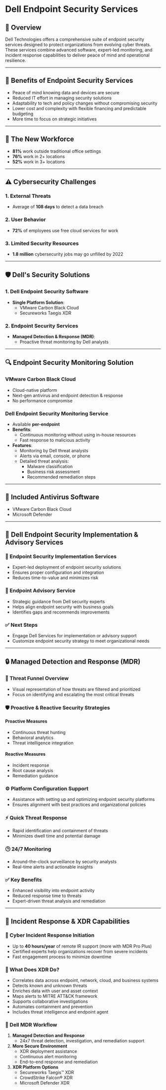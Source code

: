 
# Dell Endpoint Security Services

## 🧩 Overview

Dell Technologies offers a comprehensive suite of endpoint security services designed to protect organizations from evolving cyber threats. These services combine advanced software, expert-led monitoring, and incident response capabilities to deliver peace of mind and operational resilience.

---

## 📌 Benefits of Endpoint Security Services
- Peace of mind knowing data and devices are secure
- Reduced IT effort in managing security solutions
- Adaptability to tech and policy changes without compromising security
- Lower cost and complexity with flexible financing and predictable budgeting
- More time to focus on strategic initiatives

---

## 👥 The New Workforce
- **81%** work outside traditional office settings
- **76%** work in 2+ locations
- **52%** work in 3+ locations

---

## ⚠️ Cybersecurity Challenges
### 1. External Threats
- Average of **108 days** to detect a data breach

### 2. User Behavior
- **72%** of employees use free cloud services for work

### 3. Limited Security Resources
- **1.8 million** cybersecurity jobs may go unfilled by 2022

---

## 🛡️ Dell's Security Solutions

### 1. Dell Endpoint Security Software
- **Single Platform Solution**:
  - VMware Carbon Black Cloud
  - Secureworks Taegis XDR

### 2. Endpoint Security Services
- **Managed Detection & Response (MDR)**:
  - Proactive threat monitoring by Dell analysts

---

## 🔍 Endpoint Security Monitoring Solution

### VMware Carbon Black Cloud
- Cloud-native platform
- Next-gen antivirus and endpoint detection & response
- No performance compromise

### Dell Endpoint Security Monitoring Service
- Available **per-endpoint**
- **Benefits**:
  - Continuous monitoring without using in-house resources
  - Fast response to malicious activity
- **Features**:
  - Monitoring by Dell threat analysts
  - Alerts via email, console, or phone
  - Detailed threat analysis:
    - Malware classification
    - Business risk assessment
    - Recommended remediation steps

---

## 🧰 Included Antivirus Software
- VMware Carbon Black Cloud
- Microsoft Defender
---

## 🧭 Dell Endpoint Security Implementation & Advisory Services

### 🔧 Endpoint Security Implementation Services
- Expert-led deployment of endpoint security solutions
- Ensures proper configuration and integration
- Reduces time-to-value and minimizes risk

### 🧠 Endpoint Advisory Service
- Strategic guidance from Dell security experts
- Helps align endpoint security with business goals
- Identifies gaps and recommends improvements

### ✅ Next Steps
- Engage Dell Services for implementation or advisory support
- Customize endpoint security strategy to meet organizational needs

---

## 🔒 Managed Detection and Response (MDR)

### 🎯 Threat Funnel Overview
- Visual representation of how threats are filtered and prioritized
- Focus on identifying and escalating the most critical threats

### 🛡️ Proactive & Reactive Security Strategies

#### Proactive Measures
- Continuous threat hunting
- Behavioral analytics
- Threat intelligence integration

#### Reactive Measures
- Incident response
- Root cause analysis
- Remediation guidance

### ⚙️ Platform Configuration Support
- Assistance with setting up and optimizing endpoint security platforms
- Ensures alignment with best practices and organizational policies

### ⚡ Quick Threat Response
- Rapid identification and containment of threats
- Minimizes dwell time and potential damage

### 🕒 24/7 Monitoring
- Around-the-clock surveillance by security analysts
- Real-time alerts and actionable insights

### ✅ Key Benefits
- Enhanced visibility into endpoint activity
- Reduced response time to threats
- Expert-driven threat analysis and remediation

---

## 🚨 Incident Response & XDR Capabilities

### 🧯 Cyber Incident Response Initiation
- Up to **40 hours/year** of remote IR support (more with MDR Pro Plus)
- Certified experts help organizations recover from severe incidents
- Fast engagement process to minimize downtime

### 🧠 What Does XDR Do?
- Correlates data across endpoint, network, cloud, and business systems
- Detects known and unknown threats
- Enriches data with user and asset context
- Maps alerts to MITRE ATT&CK framework
- Supports collaborative investigations
- Automates containment and prevention
- Includes threat intelligence and endpoint agent

### 🧩 Dell MDR Workflow
1. **Managed Detection and Response**
   - 24x7 threat detection, investigation, and remediation support
2. **More Secure Environment**
   - XDR deployment assistance
   - Continuous alert monitoring
   - End-to-end response and remediation
3. **XDR Platform Options**
   - Secureworks Taegis™ XDR
   - CrowdStrike Falcon® XDR
   - Microsoft Defender XDR
